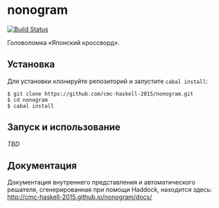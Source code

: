 # nonogram

[![Build Status](https://travis-ci.org/cmc-haskell-2015/nonogram.svg?branch=master)](https://travis-ci.org/cmc-haskell-2015/nonogram)

Головоломка «Японский кроссворд».

## Установка

Для установки клонируйте репозиторий и запустите `cabal install`:

```
$ git clone https://github.com/cmc-haskell-2015/nonogram.git
$ cd nonogram
$ cabal install
```

## Запуск и использование

*TBD*

## Документация

Документация внутреннего представления и автоматического решателя,
сгенерированная при помощи Haddock, находится здесь: http://cmc-haskell-2015.github.io/nonogram/docs/
